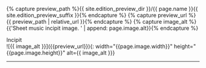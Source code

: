 {% capture preview_path %}{{ site.edition_preview_dir }}/{{ page.name }}{{ site.edition_preview_suffix }}{% endcapture %}
{% capture preview_url %}{{ preview_path | relative_url }}{% endcapture %}
{% capture image_alt %}{{'Sheet music incipit image. ' | append: page.image.alt}}{% endcapture %}


<div class="summary-caption"><span data-nosnippet>Incipit</span></div>
![{{ image_alt }}]({{preview_url}}){: width="{{page.image.width}}" height="{{page.image.height}}" alt={{ image_alt  }}}

<hr>
